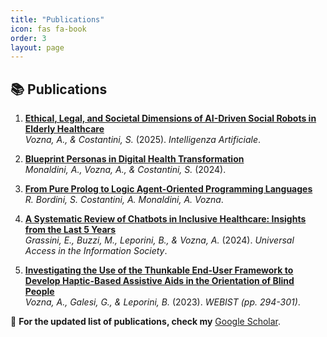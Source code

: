 ```yaml
---
title: "Publications"
icon: fas fa-book
order: 3
layout: page
---
```



## 📚 Publications  

1. **[Ethical, Legal, and Societal Dimensions of AI-Driven Social Robots in Elderly Healthcare](https://journals.sagepub.com/doi/pdf/10.1177/17248035241310192)**  
   *Vozna, A., & Costantini, S.* (2025). *Intelligenza Artificiale*.

2. **[Blueprint Personas in Digital Health Transformation](https://ceur-ws.org/Vol-3880/paper4.pdf)**  
   *Monaldini, A., Vozna, A., & Costantini, S.* (2024).

3. **[From Pure Prolog to Logic Agent-Oriented Programming Languages](https://ceur-ws.org/Vol-3735/paper_20.pdf)**  
   *R. Bordini, S. Costantini, A. Monaldini, A. Vozna*.

4. **[A Systematic Review of Chatbots in Inclusive Healthcare: Insights from the Last 5 Years](https://link.springer.com/article/10.1007/s10209-024-01118-x)**  
   *Grassini, E., Buzzi, M., Leporini, B., & Vozna, A.* (2024). *Universal Access in the Information Society*.

5. **[Investigating the Use of the Thunkable End-User Framework to Develop Haptic-Based Assistive Aids in the Orientation of Blind People](https://www.scitepress.org/Papers/2023/121819/121819.pdf)**  
   *Vozna, A., Galesi, G., & Leporini, B.* (2023). *WEBIST (pp. 294-301)*.

📖 **For the updated list of publications, check my** [Google Scholar](https://scholar.google.com/citations?user=ik6ZZFMAAAAJ&hl=it).
